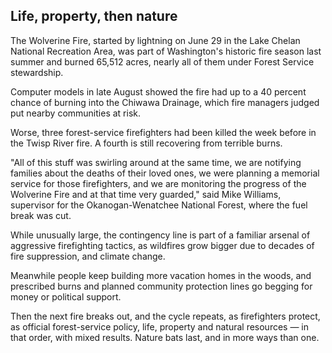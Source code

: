 ## Life, property, then nature

The Wolverine Fire, started by lightning on June 29 in the Lake Chelan National Recreation Area, was part of Washington's historic fire season last summer and burned 65,512 acres, nearly all of them under Forest Service stewardship. 

Computer models in late August showed the fire had up to a 40 percent chance of burning into the Chiwawa Drainage, which fire managers judged put nearby communities at risk. 

Worse, three forest-service firefighters had been killed the week before in the Twisp River fire. A fourth is still recovering from terrible burns. 

"All of this stuff was swirling around at the same time, we are notifying families about the deaths of their loved ones, we were planning a memorial service for those firefighters, and we are monitoring the progress of the Wolverine Fire and at that time very guarded," said Mike Williams, supervisor for the Okanogan-Wenatchee National Forest, where the fuel break was cut. 

While unusually large, the contingency line is part of a familiar arsenal of aggressive firefighting tactics, as wildfires grow bigger due to decades of fire suppression, and climate change. 

Meanwhile people keep building more vacation homes in the woods, and prescribed burns and planned community protection lines go begging for money or political support. 

Then the next fire breaks out, and the cycle repeats, as firefighters protect, as official forest-service policy, life, property and natural resources — in that order, with mixed results. Nature bats last, and in more ways than one. 